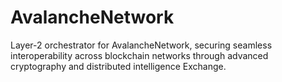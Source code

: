 # AvalancheNetwork
Layer-2 orchestrator for AvalancheNetwork, securing seamless interoperability across blockchain networks through advanced cryptography and distributed intelligence Exchange.
